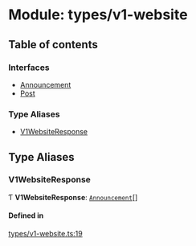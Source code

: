 # Module: types/v1-website

## Table of contents

### Interfaces

- [Announcement](../interfaces/types_v1_website.Announcement.md)
- [Post](../interfaces/types_v1_website.Post.md)

### Type Aliases

- [V1WebsiteResponse](types_v1_website.md#v1websiteresponse)

## Type Aliases

### V1WebsiteResponse

Ƭ **V1WebsiteResponse**: [`Announcement`](../interfaces/types_v1_website.Announcement.md)[]

#### Defined in

[types/v1-website.ts:19](https://github.com/jameslinimk/unofficial-valorant-api/blob/3123117/package/src/types/v1-website.ts#L19)
